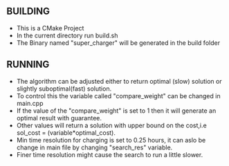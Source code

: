## BUILDING
- This is a CMake Project
- In the current directory run build.sh
- The Binary named "super_charger" will be generated in the build folder 

## RUNNING
- The algorithm can be adjusted either to return optimal (slow) solution or slightly suboptimal(fast) solution.
- To control this the variable called "compare_weight" can be changed in main.cpp
- If the value of the "compare_weight" is set to 1 then it will generate an optimal result with guarantee.
- Other values will return a solution with upper bound on the cost,i.e sol_cost = (variable*optimal_cost).
- Min time resolution for charging is set to 0.25 hours, it can aslo be change in main file by changing "search_res" variable.
- Finer time resolution might cause the search to run a little slower.

